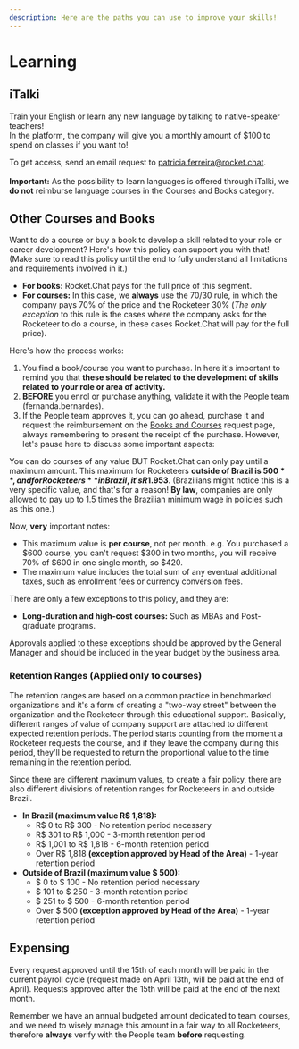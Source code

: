 ```yaml
---
description: Here are the paths you can use to improve your skills!
---
```


# Learning

## iTalki

Train your English or learn any new language by talking to native-speaker teachers!\
In the platform, the company will give you a monthly amount of $100 to spend on classes if you want to!

To get access, send an email request to patricia.ferreira@rocket.chat.\
\
**Important:** As the possibility to learn languages is offered through iTalki, we **do not** reimburse language courses in the Courses and Books category.

## Other Courses and Books

Want to do a course or buy a book to develop a skill related to your role or career development? Here's how this policy can support you with that! (Make sure to read this policy until the end to fully understand all limitations and requirements involved in it.)

* **For books:** Rocket.Chat pays for the full price of this segment.
* **For courses:** In this case, we **always** use the 70/30 rule, in which the company pays 70% of the price and the Rocketeer 30% (_The only exception_ to this rule is the cases where the company asks for the Rocketeer to do a course, in these cases Rocket.Chat will pay for the full price).&#x20;

Here's how the process works:

1. You find a book/course you want to purchase. In here it's important to remind you that **these should be related to the development of skills related to your role or area of activity.**
2. **BEFORE** you enrol or purchase anything, validate it with the People team (fernanda.bernardes).
3. If the People team approves it, you can go ahead, purchase it and request the reimbursement on the [Books and Courses](https://people.zoho.com/rocketchat/zp#compensation/form/listview-formId:524549000001045001/viewId:524549000001045003) request page, always remembering to present the receipt of the purchase. However, let's pause here to discuss some important aspects:

You can do courses of any value BUT Rocket.Chat can only pay until a maximum amount. This maximum for Rocketeers **outside of Brazil is $500**, and for Rocketeers **in Brazil, it's R$1.953**. (Brazilians might notice this is a very specific value, and that's for a reason! **By law**, companies are only allowed to pay up to 1.5 times the Brazilian minimum wage in policies such as this one.) &#x20;

Now, **very** important notes:

* This maximum value is **per course**, not per month. e.g. You purchased a $600 course, you can't request $300 in two months, you will receive 70% of $600 in one single month, so $420.
* The maximum value includes the total sum of any eventual additional taxes, such as enrollment fees or currency conversion fees.

There are only a few exceptions to this policy, and they are:

* **Long-duration and high-cost courses:** Such as MBAs and Post-graduate programs.

Approvals applied to these exceptions should be approved by the General Manager and should be included in the year budget by the business area.

### Retention Ranges (Applied only to courses)

The retention ranges are based on a common practice in benchmarked organizations and it's a form of creating a "two-way street" between the organization and the Rocketeer through this educational support. Basically, different ranges of value of company support are attached to different expected retention periods. The period starts counting from the moment a Rocketeer requests the course, and if they leave the company during this period, they'll be requested to return the proportional value to the time remaining in the retention period.

Since there are different maximum values, to create a fair policy, there are also different divisions of retention ranges for Rocketeers in and outside Brazil.

* **In Brazil (maximum value R$ 1,818):**
  * R$ 0 to R$ 300 - No retention period necessary
  * R$ 301 to R$ 1,000 - 3-month retention period
  * R$ 1,001 to R$ 1,818 - 6-month retention period
  * Over R$ 1,818 **(exception approved by Head of the Area)** - 1-year retention period
* **Outside of Brazil (maximum value $ 500):**
  * $ 0 to $ 100 - No retention period necessary
  * $ 101 to $ 250 - 3-month retention period
  * $ 251 to $ 500 - 6-month retention period
  * Over $ 500 **(exception approved by Head of the Area)** - 1-year retention period

## Expensing

Every request approved until the 15th of each month will be paid in the current payroll cycle (request made on April 13th, will be paid at the end of April). Requests approved after the 15th will be paid at the end of the next month.

Remember we have an annual budgeted amount dedicated to team courses, and we need to wisely manage this amount in a fair way to all Rocketeers, therefore **always** verify with the People team **before** requesting.
